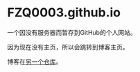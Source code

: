# FZQ0003.github.io

一个因没有服务器而暂存到GitHub的个人网站。

因为现在没有主页，所以会跳转到博客主页。

博客在[另一个仓库](https://github.com/FZQ0003/blog-source)。
